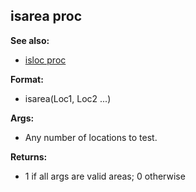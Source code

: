 ## isarea proc
**See also:**
*   [isloc proc](/proc/isloc)
<!-- -->
**Format:**
*   isarea(Loc1, Loc2 \...)
<!-- -->
**Args:**
*   Any number of locations to test.
<!-- -->
**Returns:**
*   1 if all args are valid areas; 0 otherwise